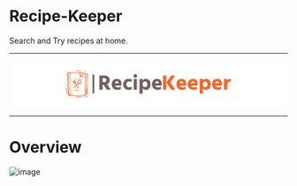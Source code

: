# Recipe-Keeper
Search and Try recipes at home. 
<hr>

![logo](material/logos/5.2.png)

<hr/>

# Overview

![image](https://user-images.githubusercontent.com/84139612/184476620-eb2d5854-c19b-4487-b946-a7173a8403ae.png)
